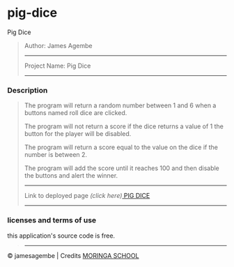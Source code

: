 # pig-dice
Pig Dice
>Author: James Agembe
>
>---------------------------
>
>Project Name: Pig Dice
>
>---------------------------
>
### Description
>
>The program will return a random number between 1 and 6 when a buttons named roll dice are clicked.
>
>The program will not return a score if the dice returns a value of 1 the button for the player will be disabled.
>
>The program will return a score equal to the value on the dice if the number is between 2.
>
>The program will add the score until it reaches 100 and then disable the buttons and alert the winner.
>
>---------------------------
>
>Link to deployed page _(click here)_<a href=https://JamesHerbert1.github.io/pig-dice/ title="Title">
PIG DICE</a>
>
>---------------------------
>
### licenses and terms of use 
this application's source code is free.

>
>---------------------------
>
&copy; jamesagembe | Credits <a href="http://moringaschool.com/" title="Title">MORINGA SCHOOL</a>
